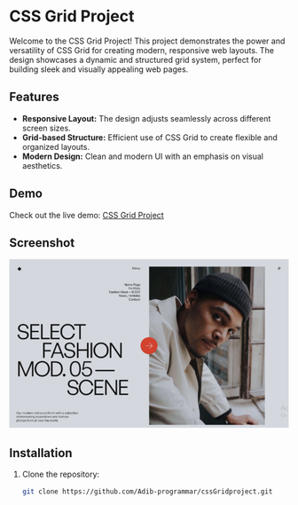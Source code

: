 # CSS Grid Project

Welcome to the CSS Grid Project! This project demonstrates the power and versatility of CSS Grid for creating modern, responsive web layouts. The design showcases a dynamic and structured grid system, perfect for building sleek and visually appealing web pages.

## Features

- **Responsive Layout:** The design adjusts seamlessly across different screen sizes.
- **Grid-based Structure:** Efficient use of CSS Grid to create flexible and organized layouts.
- **Modern Design:** Clean and modern UI with an emphasis on visual aesthetics.

## Demo

Check out the live demo: [CSS Grid Project](https://adib-programmar.github.io/cssGridproject/)

## Screenshot

![CSS Grid Project Screenshot](preview.png)

## Installation

1. Clone the repository:
   ```bash
   git clone https://github.com/Adib-programmar/cssGridproject.git
